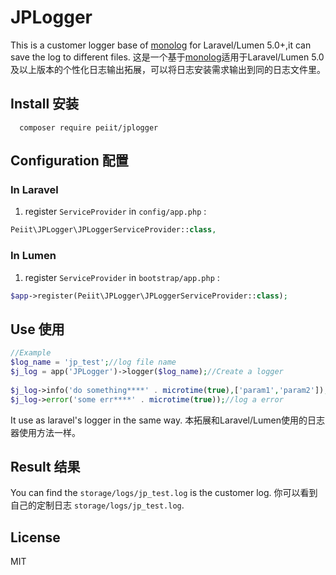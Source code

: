 # JPLogger

This is a customer logger base of [monolog](https://github.com/Seldaek/monolog) for Laravel/Lumen 5.0+,it can save the log to different files.
这是一个基于[monolog](https://github.com/Seldaek/monolog)适用于Laravel/Lumen 5.0及以上版本的个性化日志输出拓展，可以将日志安装需求输出到同的日志文件里。



## Install 安装

```shell
  composer require peiit/jplogger
```

## Configuration 配置

### In Laravel

1. register `ServiceProvider` in `config/app.php` :

  ```php
  Peiit\JPLogger\JPLoggerServiceProvider::class,
  ```

### In Lumen

1. register `ServiceProvider` in `bootstrap/app.php` :

  ```php
  $app->register(Peiit\JPLogger\JPLoggerServiceProvider::class);
  ```

## Use 使用


```php
//Example
$log_name = 'jp_test';//log file name
$j_log = app('JPLogger')->logger($log_name);//Create a logger
        
$j_log->info('do something****' . microtime(true),['param1','param2']);//log a info
$j_log->error('some err****' . microtime(true));//log a error
```

It use as laravel's logger in the same way.
本拓展和Laravel/Lumen使用的日志器使用方法一样。


## Result 结果
You can find the `storage/logs/jp_test.log` is the customer log.
你可以看到自己的定制日志 `storage/logs/jp_test.log`.


## License

MIT
